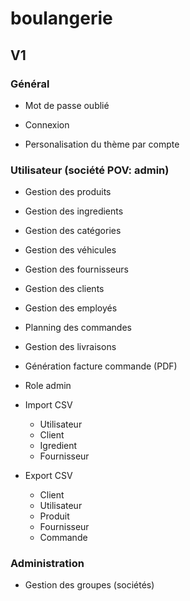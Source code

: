 # boulangerie

## V1

### Général

- Mot de passe oublié
- Connexion

- Personalisation du thème par compte

### Utilisateur (société POV: admin)

- Gestion des produits
- Gestion des ingredients
- Gestion des catégories
- Gestion des véhicules
- Gestion des fournisseurs 
- Gestion des clients
- Gestion des employés
- Planning des commandes
- Gestion des livraisons
- Génération facture commande (PDF)

- Role admin

- Import CSV 
    - Utilisateur
    - Client
    - Igredient
    - Fournisseur

- Export CSV
    - Client
    - Utilisateur
    - Produit
    - Fournisseur
    - Commande

### Administration

- Gestion des groupes (sociétés)